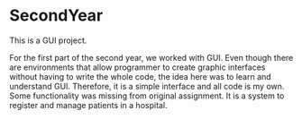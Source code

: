 # SecondYear
This is a GUI project.

For the first part of the second year, we worked with GUI. Even though there are environments that allow programmer to create graphic interfaces without having to write the whole code, the idea here was to learn and understand GUI. Therefore, it is a simple interface and all code is my own. Some functionality was missing from original assignment.
It is a system to register and manage patients in a hospital.
